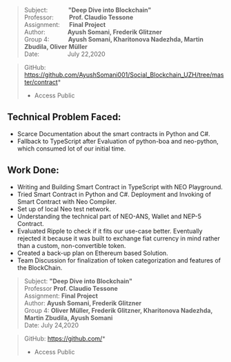 
> Subject: &nbsp;  &emsp; &emsp; **"Deep Dive into Blockchain"** <br>
> Professor:&emsp; &emsp; **Prof. Claudio Tessone** <br>
> Assignment: &emsp; **Final Project** <br>
> Author: &nbsp; &nbsp; &emsp; &emsp;**Ayush Somani, Frederik Glitzner** <br>
> Group 4: &ensp; &ensp; &emsp; **Ayush Somani, Kharitonova Nadezhda, Martin Zbudila, Oliver Müller** <br>
> Date: &ensp; &ensp; &emsp; &emsp; &nbsp;July 22,2020  <br>

> GitHub: https://github.com/AyushSomani001/Social_Blockchain_UZH/tree/master/contract*   <br>
> - Access Public  


## **Technical Problem Faced:** <br>
- Scarce Documentation about the smart contracts in Python and C#.
- Fallback to TypeScript after Evaluation of python-boa and neo-python, which consumed lot of our initial time.

## **Work Done:** <br>
- Writing and Building Smart Contract in TypeScript with NEO Playground.
- Tried Smart Contract in Python and C#. Deployment and Invoking of Smart Contract with Neo Compiler.
- Set up of local Neo test network.
- Understanding the technical part of NEO-ANS, Wallet and NEP-5 Contract.
- Evaluated Ripple to check if it fits our use-case better. Eventually rejected it because it was built to exchange fiat currency in mind rather than a custom, non-convertible token.
- Created a back-up plan on Ethereum based Solution.
- Team Discussion for finalization of token categorization and features of the BlockChain.

> Subject: **"Deep Dive into Blockchain"** <br>
> Professor **Prof. Claudio Tessone** <br>
> Assignment: **Final Project** <br>
> Author: **Ayush Somani, Frederik Glitzner** <br>
> Group 4: **Oliver Müller, Frederik Glitzner, Kharitonova Nadezhda, Martin Zbudila, Ayush Somani** <br>
> Date: July 24,2020 <br>

> GitHub: https://github.com/*   <br>
> - Access Public  
